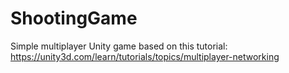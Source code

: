 # ShootingGame

Simple multiplayer Unity game based on this tutorial:
https://unity3d.com/learn/tutorials/topics/multiplayer-networking
